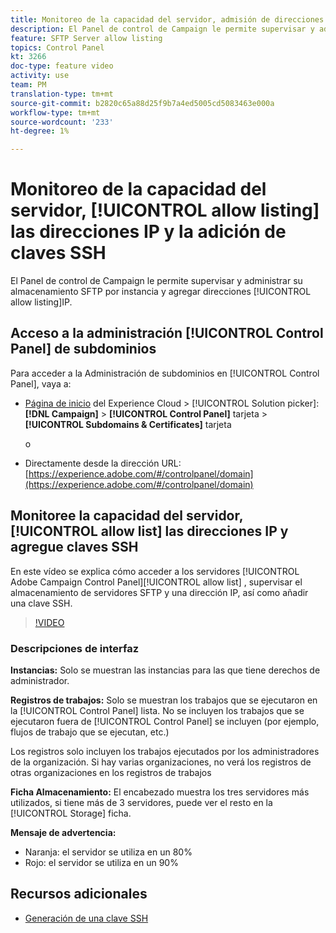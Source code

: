 ```yaml
---
title: Monitoreo de la capacidad del servidor, admisión de direcciones IP y adición de claves SSH
description: El Panel de control de Campaign le permite supervisar y administrar su almacenamiento SFTP por instancia y direcciones IP de lista de permitidos.
feature: SFTP Server allow listing
topics: Control Panel
kt: 3266
doc-type: feature video
activity: use
team: PM
translation-type: tm+mt
source-git-commit: b2820c65a88d25f9b7a4ed5005cd5083463e000a
workflow-type: tm+mt
source-wordcount: '233'
ht-degree: 1%

---
```



# Monitoreo de la capacidad del servidor, [!UICONTROL allow listing] las direcciones IP y la adición de claves SSH

El Panel de control de Campaign le permite supervisar y administrar su almacenamiento SFTP por instancia y agregar direcciones [!UICONTROL allow listing]IP.

## Acceso a la administración [!UICONTROL Control Panel] de subdominios

Para acceder a la Administración de subdominios en [!UICONTROL Control Panel], vaya a:

* [Página de inicio](https://experience.adobe.com/#/home) del Experience Cloud > [!UICONTROL Solution picker]: **[!DNL Campaign]** > **[!UICONTROL Control Panel]** tarjeta > **[!UICONTROL Subdomains & Certificates]** tarjeta

   o
* Directamente desde la dirección URL: [https://experience.adobe.com/#/controlpanel/domain](https://experience.adobe.com/#/controlpanel/domain)

## Monitoree la capacidad del servidor, [!UICONTROL allow list] las direcciones IP y agregue claves SSH

En este vídeo se explica cómo acceder a los servidores [!UICONTROL Adobe Campaign Control Panel][!UICONTROL allow list] , supervisar el almacenamiento de servidores SFTP y una dirección IP, así como añadir una clave SSH.

>[!VIDEO](https://video.tv.adobe.com/v/27270?quality=12)

### Descripciones de interfaz

**Instancias:** Solo se muestran las instancias para las que tiene derechos de administrador.

**Registros de trabajos:** Solo se muestran los trabajos que se ejecutaron en la [!UICONTROL Control Panel] lista. No se incluyen los trabajos que se ejecutaron fuera de [!UICONTROL Control Panel] se incluyen (por ejemplo, flujos de trabajo que se ejecutan, etc.)

Los registros solo incluyen los trabajos ejecutados por los administradores de la organización. Si hay varias organizaciones, no verá los registros de otras organizaciones en los registros de trabajos

**Ficha Almacenamiento:** El encabezado muestra los tres servidores más utilizados, si tiene más de 3 servidores, puede ver el resto en la [!UICONTROL Storage] ficha.

**Mensaje de advertencia:**

* Naranja: el servidor se utiliza en un 80%
* Rojo: el servidor se utiliza en un 90%

## Recursos adicionales

* [Generación de una clave SSH](/help/acc/monitoring-campaign-classic/control-panel/generate-ssh-key.md)
